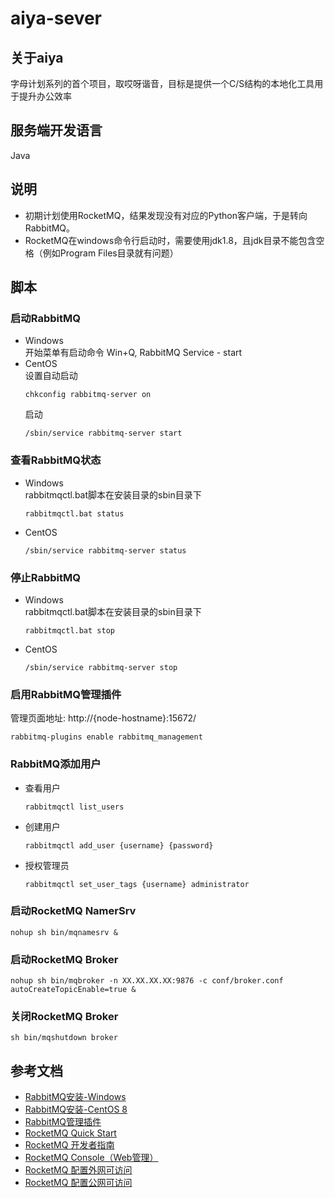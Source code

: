 # aiya-sever
## 关于aiya
字母计划系列的首个项目，取哎呀谐音，目标是提供一个C/S结构的本地化工具用于提升办公效率
## 服务端开发语言
Java
## 说明
* 初期计划使用RocketMQ，结果发现没有对应的Python客户端，于是转向RabbitMQ。
* RocketMQ在windows命令行启动时，需要使用jdk1.8，且jdk目录不能包含空格（例如Program Files目录就有问题）
## 脚本
### 启动RabbitMQ
* Windows  
开始菜单有启动命令
Win+Q, RabbitMQ Service - start
* CentOS  
设置自动启动
    ~~~
    chkconfig rabbitmq-server on
    ~~~
  启动
    ~~~
    /sbin/service rabbitmq-server start
    ~~~
### 查看RabbitMQ状态
* Windows  
rabbitmqctl.bat脚本在安装目录的sbin目录下
    ~~~
    rabbitmqctl.bat status
    ~~~
* CentOS
    ~~~
    /sbin/service rabbitmq-server status
    ~~~
### 停止RabbitMQ
* Windows  
rabbitmqctl.bat脚本在安装目录的sbin目录下
    ~~~
    rabbitmqctl.bat stop
    ~~~
* CentOS
    ~~~
    /sbin/service rabbitmq-server stop
    ~~~
### 启用RabbitMQ管理插件
管理页面地址: http://{node-hostname}:15672/
~~~
rabbitmq-plugins enable rabbitmq_management
~~~
### RabbitMQ添加用户
* 查看用户
    ~~~
    rabbitmqctl list_users
    ~~~
* 创建用户
    ~~~
    rabbitmqctl add_user {username} {password}
    ~~~
* 授权管理员
    ~~~
    rabbitmqctl set_user_tags {username} administrator
    ~~~
### 启动RocketMQ NamerSrv
~~~
nohup sh bin/mqnamesrv &
~~~
### 启动RocketMQ Broker
~~~
nohup sh bin/mqbroker -n XX.XX.XX.XX:9876 -c conf/broker.conf autoCreateTopicEnable=true &
~~~
### 关闭RocketMQ Broker
~~~
sh bin/mqshutdown broker
~~~
## 参考文档
* [RabbitMQ安装-Windows](https://www.rabbitmq.com/install-windows.html#installer)
* [RabbitMQ安装-CentOS 8](https://www.rabbitmq.com/install-rpm.html#apt-cloudsmith)
* [RabbitMQ管理插件](https://www.rabbitmq.com/management.html)
* [RocketMQ Quick Start](https://rocketmq.apache.org/docs/quick-start/)
* [RocketMQ 开发者指南](https://github.com/apache/rocketmq/tree/master/docs/cn)
* [RocketMQ Console（Web管理）](https://github.com/apache/rocketmq-externals/tree/master/rocketmq-console)
* [RocketMQ 配置外网可访问](https://blog.csdn.net/kkgbn/article/details/78255471)
* [RocketMQ 配置公网可访问](https://blog.csdn.net/hekf2010/article/details/81080755)